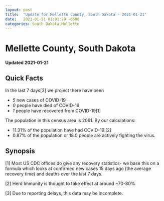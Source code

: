 ```yaml
---
layout: post
title:  "Update for Mellette County, South Dakota - 2021-01-21"
date:   2021-01-21 01:01:29 -0600
categories: South Dakota,Mellette
---
```


# Mellette County, South Dakota
#### Updated 2021-01-21

## Quick Facts

In the last 7 days[3] we project there have been
- *5* new cases of COVID-19
- *0* people have died of COVID-19
- *1* people have recovered from COVID-19[1]

The population in this census area is 2061. By our calculations:
- 11.31% of the population have had COVID-19.[2]
- 0.87% of the population or 18.0 people are actively fighting the virus.

## Synopsis




[1] Most US CDC offices do give any recovery statistics- we base this on a formula which looks at confirmed new cases
15 days ago (the average recovery time) and deaths over the last 7 days.

[2] Herd Immunity is thought to take effect at around ~70-80%

[3] Due to reporting delays, this data may be incomplete.
 
    